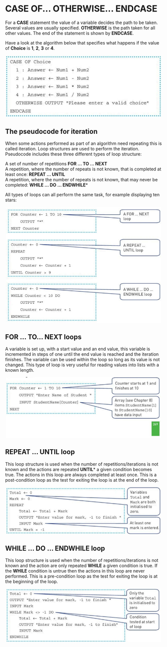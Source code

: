 # CASE OF... OTHERWISE... ENDCASE  
For a **CASE** statement the value of a variable decides the path to be taken.  
Several values are usually specified. **OTHERWISE** is the path taken for all other values. The end of the statement is shown by **ENDCASE**.  

Have a look at the algorithm below that specifies what happens if the value of **Choice** is **1**, **2**, **3** or **4**.  

<div align="center"> 
  <img src="https://github.com/DeniCastro/CompSciAEA/blob/ProgramDevelopmentCycle/CASE%20OF%20Choice.jpg" alt="CASE OF Choice" width="500"> 
</div>
  
## The pseudocode for iteration  
When some actions performed as part of an algorithm need repeating this is called iteration. Loop structures are used to perform the iteration.  
Pseudocode includes these three different types of loop structure:  

A set of number of repetitions **FOR ... TO ... NEXT**  
A repetition, where the number of repeats is not known, that is completed at least once: **REPEAT ... UNTIL**  
A repetition, where the number of repeats is not known, that may never be completed: **WHILE ... DO ... ENDWHILE***  

All types of loops can all perform the same task, for example displaying ten stars:  
  
<div align="center"> 
  <img src="https://github.com/DeniCastro/CompSciAEA/blob/ProgramDevelopmentCycle/loop_structure.jpg" alt="CASE OF Choice" width="500"> 
</div>

## FOR ... TO... NEXT loops  
A variable is set up, with a start value and an end value, this variable is incremented in steps of one until the end value is reached and the iteration finishes. The variable can be used within the loop so long as its value is not changed. This type of loop is very useful for reading values into lists with a known length.    

<div align="center"> 
  <img src="https://github.com/DeniCastro/CompSciAEA/blob/ProgramDevelopmentCycle/for...to...next%20loops.jpg" alt="FOR ... TO... NEXT Loops" width="500"> 
</div>  

## REPEAT ... UNTIL loop  
This loop structure is used when the number of repetitions/iterations is not known and the actions are repeated **UNTIL*** a given condition becomes true. The actions in this loop are always completed at least once. This is a post-condition loop as the test for exiting the loop is at the end of the loop.  

<div align="center"> 
  <img src="https://github.com/DeniCastro/CompSciAEA/blob/ProgramDevelopmentCycle/REPEAT...%20UNTIL...%20loop.jpg" alt="REPEAT ... UNTIL" width="500"> 
</div>    
  
## WHILE ... DO ... ENDWHILE loop  
This loop structure is used when the number of repetitions/iterations is not known and the action are only repeated **WHILE** a given condition is true. If the **WHILE** condition is untrue then the actions in this loop are never performed. This is a pre-condition loop as the test for exiting the loop is at the beginning of the loop.  

<div align="center"> 
  <img src="https://github.com/DeniCastro/CompSciAEA/blob/ProgramDevelopmentCycle/WHILE...%20DO...%20ENDWHILE%20loop.jpg" alt="WHILE... DO... ENDWHILE loop" width="500"> 
</div>  




